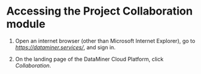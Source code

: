 # Accessing the Project Collaboration module

1. Open an internet browser (other than Microsoft Internet Explorer), go to *<https://dataminer.services/>*, and sign in.

2. On the landing page of the DataMiner Cloud Platform, click *Collaboration*.
